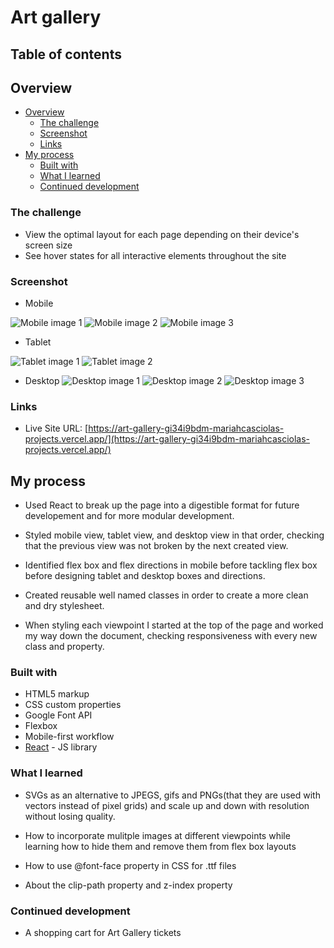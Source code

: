 # Art gallery

## Table of contents

## Overview

- [Overview](#overview)
  - [The challenge](#the-challenge)
  - [Screenshot](#screenshot)
  - [Links](#links)
- [My process](#my-process)
  - [Built with](#built-with)
  - [What I learned](#what-i-learned)
  - [Continued development](#continued-development)

### The challenge

- View the optimal layout for each page depending on their device's screen size
- See hover states for all interactive elements throughout the site

### Screenshot

- Mobile

![Mobile image 1](./web-view/mobile-1.png)
![Mobile image 2](./web-view/mobile-2.png)
![Mobile image 3](./web-view/mobile-3.png)

- Tablet

![Tablet image 1](./web-view/tablet-1.png)
![Tablet image 2](./web-view/tablet-2.png)

- Desktop
![Desktop image 1](./web-view/desktop-1.png)
![Desktop image 2](./web-view/desktop-2.png)
![Desktop image 3](./web-view/desktop-3.png)

### Links

- Live Site URL: [https://art-gallery-gi34i9bdm-mariahcasciolas-projects.vercel.app/](https://art-gallery-gi34i9bdm-mariahcasciolas-projects.vercel.app/)

## My process

- Used React to break up the page into a digestible format for future developement and for more modular development.

- Styled mobile view, tablet view, and desktop view in that order, checking that the previous view was not broken by the next created view.

- Identified flex box and flex directions in mobile before tackling flex box before designing tablet and desktop boxes and directions.

- Created reusable well named classes in order to create a more clean and dry stylesheet.

- When styling each viewpoint I started at the top of the page and worked my way down the document, checking responsiveness with every new class and property.

### Built with

- HTML5 markup
- CSS custom properties
- Google Font API
- Flexbox
- Mobile-first workflow
- [React](https://reactjs.org/) - JS library

### What I learned

- SVGs as an alternative to JPEGS, gifs and PNGs(that they are used with vectors instead of pixel grids) and scale up and down with resolution without losing quality.

- How to incorporate mulitple images at different viewpoints while learning how to hide them and remove them from flex box layouts

- How to use @font-face property in CSS for .ttf files

- About the clip-path property and z-index property

### Continued development

- A shopping cart for Art Gallery tickets
